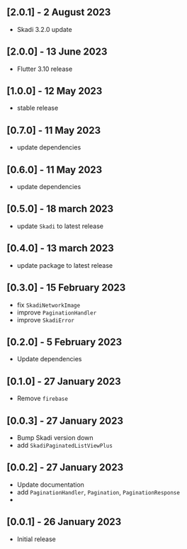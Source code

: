 ## [2.0.1] - 2 August 2023
- Skadi 3.2.0 update

## [2.0.0] - 13 June 2023
- Flutter 3.10 release

## [1.0.0] - 12 May 2023
- stable release

## [0.7.0] - 11 May 2023
- update dependencies

## [0.6.0] - 11 May 2023
- update dependencies
## [0.5.0] - 18 march 2023
- update `Skadi` to latest release

## [0.4.0] - 13 march 2023
- update package to latest release

## [0.3.0] - 15 February 2023
- fix `SkadiNetworkImage`
- improve `PaginationHandler`
- improve `SkadiError`

## [0.2.0] - 5 February 2023
- Update dependencies

## [0.1.0] - 27 January 2023
- Remove `firebase`

## [0.0.3] - 27 January 2023
- Bump Skadi version down
- add `SkadiPaginatedListViewPlus`

## [0.0.2] - 27 January 2023
- Update documentation
- add `PaginationHandler`, `Pagination`, `PaginationResponse`
- 
## [0.0.1] - 26 January 2023
- Initial release
